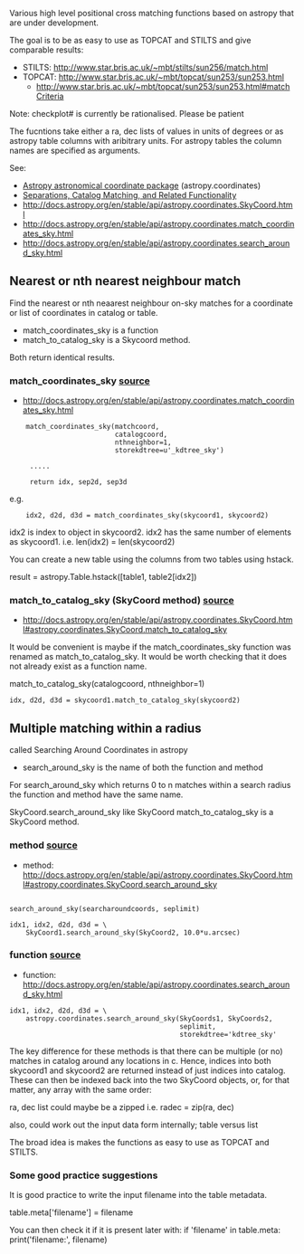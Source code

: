 

Various high level positional cross matching functions based on astropy
that are under development.

The goal is to be as easy to use as TOPCAT and STILTS and give comparable results:

* STILTS: http://www.star.bris.ac.uk/~mbt/stilts/sun256/match.html
* TOPCAT: http://www.star.bris.ac.uk/~mbt/topcat/sun253/sun253.html
  * http://www.star.bris.ac.uk/~mbt/topcat/sun253/sun253.html#matchCriteria

Note: checkplot# is currently be rationalised. Please be patient

The fucntions take either a ra, dec lists of values in units of degrees
or as astropy table columns with aribitrary units. For astropy tables the
column names are specified as arguments.

See:

* [Astropy astronomical coordinate package](http://docs.astropy.org/en/stable/coordinates/) (astropy.coordinates)
* [Separations, Catalog Matching, and Related Functionality](http://docs.astropy.org/en/stable/coordinates/matchsep.html)
* http://docs.astropy.org/en/stable/api/astropy.coordinates.SkyCoord.html
* http://docs.astropy.org/en/stable/api/astropy.coordinates.match_coordinates_sky.html
* http://docs.astropy.org/en/stable/api/astropy.coordinates.search_around_sky.html

    
## Nearest or nth nearest neighbour match

Find the nearest or nth neaarest neighbour on-sky matches for a coordinate or
list of coordinates in catalog or table.

* match_coordinates_sky is a function
* match_to_catalog_sky is a Skycoord method.

Both return identical results.

###  match_coordinates_sky [source](http://docs.astropy.org/en/stable/_modules/astropy/coordinates/matching.html#match_coordinates_sky)
    
* http://docs.astropy.org/en/stable/api/astropy.coordinates.match_coordinates_sky.html


```   
    match_coordinates_sky(matchcoord,
                          catalogcoord,
                          nthneighbor=1,
                          storekdtree=u'_kdtree_sky')

     .....

     return idx, sep2d, sep3d
```

e.g.

```
    idx2, d2d, d3d = match_coordinates_sky(skycoord1, skycoord2)  

```

idx2 is index to object in skycoord2. idx2 has the same number of elements
as skycoord1. i.e. len(idx2) = len(skycoord2)

You can create a new table using the columns from two tables using hstack.

result = astropy.Table.hstack([table1, table2[idx2])


### match_to_catalog_sky (SkyCoord method) [source](http://docs.astropy.org/en/stable/_modules/astropy/coordinates/sky_coordinate.html#SkyCoord.match_to_catalog_sky)


* http://docs.astropy.org/en/stable/api/astropy.coordinates.SkyCoord.html#astropy.coordinates.SkyCoord.match_to_catalog_sky

It would be convenient is maybe if the match_coordinates_sky function
was renamed as match_to_catalog_sky. It would be worth checking that
it does not already exist as a function name.

match_to_catalog_sky(catalogcoord, nthneighbor=1)


```
idx, d2d, d3d = skycoord1.match_to_catalog_sky(skycoord2)
```

## Multiple matching within a radius

called Searching Around Coordinates in astropy

* search_around_sky is the name of both the function and method

For search_around_sky which returns 0 to n matches within a
search radius the function and method have the same name.


SkyCoord.search_around_sky like SkyCoord match_to_catalog_sky is a
SkyCoord method.

### method [source](http://docs.astropy.org/en/stable/_modules/astropy/coordinates/sky_coordinate.html#SkyCoord.search_around_sky)

* method: http://docs.astropy.org/en/stable/api/astropy.coordinates.SkyCoord.html#astropy.coordinates.SkyCoord.search_around_sky

```

search_around_sky(searcharoundcoords, seplimit)

idx1, idx2, d2d, d3d = \
    SkyCoord1.search_around_sky(SkyCoord2, 10.0*u.arcsec)
```

### function [source](http://docs.astropy.org/en/stable/_modules/astropy/coordinates/matching.html#search_around_sky)

* function: http://docs.astropy.org/en/stable/api/astropy.coordinates.search_around_sky.html

```
idx1, idx2, d2d, d3d = \
    astropy.coordinates.search_around_sky(SkyCoords1, SkyCoords2,
                                          seplimit,
                                          storekdtree='kdtree_sky'

```

The key difference for these methods is that there can be multiple (or no)
matches in catalog around any locations in c. Hence, indices into both
skycoord1 and skycoord2 are returned instead of just indices into catalog.
These can then be indexed back into the two SkyCoord objects, or, for that
matter, any array with the same order:



ra, dec list could maybe be a zipped i.e. radec = zip(ra, dec)

also, could work out the input data form internally; table versus list

The broad idea is makes the functions as easy to use as TOPCAT and STILTS.


### Some good practice suggestions

It is good practice to write the input filename into the table metadata.

table.meta['filename'] = filename

You can then check it if it is present later with:
if 'filename' in table.meta:
    print('filename:', filename)
